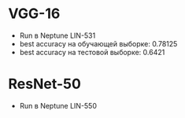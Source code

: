 # VGG-16 
- Run в Neptune LIN-531
- best accuracy на обучающей выборке: 0.78125
- best accuracy на тестовой выборке: 0.6421

# ResNet-50
- Run в Neptune LIN-550

